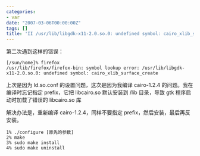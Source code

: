 ```yaml
---
categories:
- var
date: "2007-03-06T00:00:00Z"
tags: []
title: 'II /usr/lib/libgdk-x11-2.0.so.0: undefined symbol: cairo_xlib_surface_create'
---
```


第二次遇到这样的错误：

    [/sun/home]% firefox
    /usr/lib/firefox/firefox-bin: symbol lookup error: /usr/lib/libgdk-x11-2.0.so.0: undefined symbol: cairo_xlib_surface_create

上次是因为 ld.so.conf 的设置问题，这次是因为我编译 cairo-1.2.4 的问题。我在编译时忘记指定 prefix，它把 libcairo.so 默认安装到 /lib 目录，导致 gtk 程序启动时加载了错误的 libcairo.so 库

解决办法是，重新编译 cairo-1.2.4，同样不要指定 prefix，然后安装，最后再反安装。

    1% ./configure [原先的参数]
    2% make
    3% sudo make install
    4% sudo make uninstall

